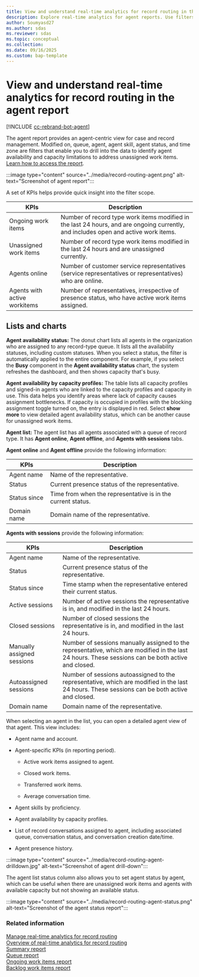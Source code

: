 ```yaml
---
title: View and understand real-time analytics for record routing in the agent report
description: Explore real-time analytics for agent reports. Use filters and KPIs to manage agent performance and address capacity limitations.
author: Soumyasd27
ms.author: sdas
ms.reviewer: sdas
ms.topic: conceptual
ms.collection: 
ms.date: 09/16/2025
ms.custom: bap-template
---
```


# View and understand real-time analytics for record routing in the agent report

[!INCLUDE [cc-rebrand-bot-agent](../../includes/cc-rebrand-bot-agent.md)]

The agent report provides an agent-centric view for case and record management. Modified on, queue, agent, agent skill, agent status, and time zone are filters that enable you to drill into the data to identify agent availability and capacity limitations to address unassigned work items. [Learn how to access the report](rr-overview.md#access-reports).

:::image type="content" source="../media/record-routing-agent.png" alt-text="Screenshot of agent report":::

A set of KPIs helps provide quick insight into the filter scope.


|KPIs |Description |
|---------|---------|
|Ongoing work items     |   Number of record type work items modified in the last 24 hours, and are ongoing currently, and includes open and active work items.      |
|Unassigned work items    |  Number of record type work items modified in the last 24 hours and are unassigned currently.       |
|Agents online    |   Number of customer service representatives (service representatives or representatives) who are online.    |
|Agents with active workitems   |Number of representatives, irrespective of presence status, who have active work items assigned. |

## Lists and charts

**Agent availability status:** The donut chart lists all agents in the organization who are assigned to any record-type queue. It lists all the availability statuses, including custom statuses. When you select a status, the filter is automatically applied to the entire component. For example, if you select the **Busy** component in the **Agent availability status** chart, the system refreshes the dashboard, and then shows capacity that's busy. 

**Agent availability by capacity profiles:** The table lists all capacity profiles and signed-in agents who are linked to the capacity profiles and capacity in use. This data helps you identify areas where lack of capacity causes assignment bottlenecks. If capacity is occupied in profiles with the blocking assignment toggle turned on, the entry is displayed in red. Select **show more** to view detailed agent availability status, which can be another cause for unassigned work items.

**Agent list:** The agent list has all agents associated with a queue of record type. It has **Agent online**, **Agent offline**, and **Agents with sessions** tabs.

**Agent online** and **Agent offline** provide the following information: 

|KPIs  |Description |
|---------|---------|
|Agent name    |  Name of the representative. |
|Status    |  Current presence status of the representative.       |
|Status since    | Time from when the representative is in the current status.        |
|Domain name    |    Domain name of the representative.     |

**Agents with sessions** provide the following information: 

|KPIs | Description  |
|---------|---------|
|Agent name   |   Name of the representative.   |
|Status    |      Current presence status of the representative.   |
|Status since    |    Time stamp when the representative entered their current status.      |
|Active  sessions |  Number of active sessions the representative is in, and modified in the last 24 hours. |
|Closed  sessions  |   Number of closed sessions the representative is in, and modified in the last 24 hours. |
|Manually assigned sessions| Number of sessions manually assigned to the representative, which are modified in the last 24 hours. These sessions can be both active and closed.|
|Autoassigned sessions| Number of sessions autoassigned to the representative, which are modified in the last 24 hours. These sessions can be both active and closed.|
|Domain name| Domain name of the representative.|

When selecting an agent in the list, you can open a detailed agent view of that agent. This view includes:

- Agent name and account.

- Agent-specific KPIs (in reporting period).

  - Active work items assigned to agent.

  - Closed work items.

  - Transferred work items.

  - Average conversation time.

- Agent skills by proficiency.

- Agent availability by capacity profiles.

- List of record conversations assigned to agent, including associated queue, conversation status, and conversation creation date/time.

- Agent presence history.

:::image type="content" source="../media/record-routing-agent-drilldown.jpg" alt-text="Screenshot of agent drill-down":::

The agent list status column also allows you to set agent status by agent, which can be useful when there are unassigned work items and
agents with available capacity but not showing an available status.

:::image type="content" source="../media/record-routing-agent-status.png" alt-text="Screenshot of the agent status report":::

### Related information

[Manage real-time analytics for record routing](../administer/enable-record-routing.md#manage-real-time-analytics-for-record-routing)  
[Overview of real-time analytics for record routing](rr-overview.md#overview-of-real-time-analytics-for-record-routing)  
[Summary report](rr-summary.md#view-and-understand-real-time-analytics-for-record-routing-in-the-summary-report)  
[Queue report](rr-queue.md#view-and-understand-real-time-analytics-for-record-routing-in-the-queue-report)  
[Ongoing work items report](rr-ongoingworkitems.md#view-and-understand-real-time-analytics-for-record-routing-in-the-ongoing-work-items-report)  
[Backlog work items report](rr-backlogitems.md#view-and-understand-real-time-analytics-for-record-routing-in-the-backlog-work-items-report)

